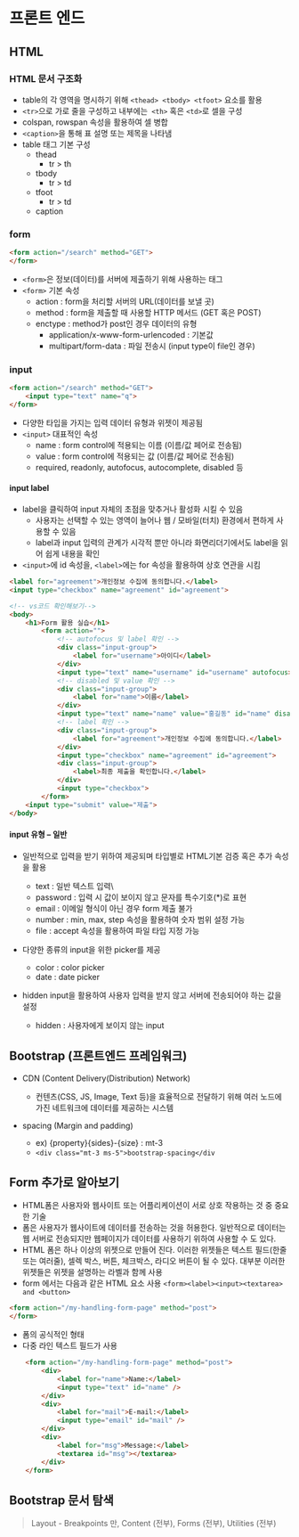 # 프론트 엔드
## HTML
### HTML 문서 구조화
- table의 각 영역을 명시하기 위해 `<thead> <tbody> <tfoot>` 요소를 활용
- `<tr>`으로 가로 줄을 구성하고 내부에는` <th>` 혹은 `<td>`로 셀을 구성
- colspan, rowspan 속성을 활용하여 셀 병합
- `<caption>`을 통해 표 설명 또는 제목을 나타냄
- table 태그 기본 구성
    - thead
        - tr > th
    - tbody
        - tr > td
    - tfoot
        - tr > td
    - caption

### form
```html
<form action="/search" method="GET">
</form>
```
- `<form>`은 정보(데이터)를 서버에 제출하기 위해 사용하는 태그
- `<form>` 기본 속성
    - action : form을 처리할 서버의 URL(데이터를 보낼 곳)
    - method : form을 제출할 때 사용할 HTTP 메서드 (GET 혹은 POST)
    - enctype : method가 post인 경우 데이터의 유형
        - application/x-www-form-urlencoded : 기본값
        - multipart/form-data : 파일 전송시 (input type이 file인 경우)

### input
```html
<form action="/search" method="GET">
    <input type="text" name="q">
</form>
```
- 다양한 타입을 가지는 입력 데이터 유형과 위젯이 제공됨
- `<input>` 대표적인 속성
    - name : form control에 적용되는 이름 (이름/값 페어로 전송됨)
    - value : form control에 적용되는 값 (이름/값 페어로 전송됨)
    - required, readonly, autofocus, autocomplete, disabled 등

#### input label
- label을 클릭하여 input 자체의 초점을 맞추거나 활성화 시킬 수 있음
    - 사용자는 선택할 수 있는 영역이 늘어나 웹 / 모바일(터치) 환경에서 편하게 사용할 수 있음
    - label과 input 입력의 관계가 시각적 뿐만 아니라 화면리더기에서도 label을 읽어 쉽게 내용을 확인
- `<input>`에 id 속성을, `<label>`에는 for 속성을 활용하여 상호 연관을 시킴
```html
<label for="agreement">개인정보 수집에 동의합니다.</label>
<input type="checkbox" name="agreement" id="agreement">
```

```html
<!-- vs코드 확인해보기-->
<body>
    <h1>Form 활용 실습</h1>
        <form action="">
            <!-- autofocus 및 label 확인 -->
            <div class="input-group">
                <label for="username">아이디</label>
            </div>
            <input type="text" name="username" id="username" autofocus>
            <!-- disabled 및 value 확인 -->
            <div class="input-group">
                <label for="name">이름</label>
            </div>
            <input type="text" name="name" value="홍길동" id="name" disabled>
            <!-- label 확인 -->
            <div class="input-group">
                <label for="agreement">개인정보 수집에 동의합니다.</label>
            </div>
            <input type="checkbox" name="agreement" id="agreement">
            <div class="input-group">
                <label>최종 제출을 확인합니다.</label>
            </div>
            <input type="checkbox">
        </form>
    <input type="submit" value="제출">
</body>
```

#### input 유형 – 일반
- 일반적으로 입력을 받기 위하여 제공되며 타입별로 HTML기본 검증 혹은 추가 속성을 활용
    - text : 일반 텍스트 입력\
    - password : 입력 시 값이 보이지 않고 문자를 특수기호(*)로 표현
    - email : 이메일 형식이 아닌 경우 form 제출 불가
    - number : min, max, step 속성을 활용하여 숫자 범위 설정 가능
    - file : accept 속성을 활용하여 파일 타입 지정 가능

- 다양한 종류의 input을 위한 picker를 제공
    - color : color picker
    - date : date picker
- hidden input을 활용하여 사용자 입력을 받지 않고 서버에 전송되어야 하는 값을 설정
    - hidden : 사용자에게 보이지 않는 input

## Bootstrap (프론트엔드 프레임워크)
- CDN (Content Delivery(Distribution) Network)
    - 컨텐츠(CSS, JS, Image, Text 등)을 효율적으로 전달하기 위해 여러 노드에 가진 네트워크에 데이터를 제공하는 시스템

- spacing (Margin and padding)
    - ex) {property}{sides}-{size} : mt-3
    - `<div class="mt-3 ms-5">bootstrap-spacing</div`

## Form 추가로 알아보기
- HTML폼은 사용자와 웹사이트 또는 어플리케이션이 서로 상호 작용하는 것 중 중요한 기술
- 폼은 사용자가 웹사이트에 데이터를 전송하는 것을 허용한다. 일반적으로 데이터는 웹 서버로 전송되지만 웹페이지가 데이터를 사용하기 위하여 사용할 수 도 있다.
- HTML 폼은 하나 이상의 위젯으로 만들어 진다. 이러한 위젯들은 텍스트 필드(한줄 또는 여러줄), 셀렉 박스, 버튼, 체크박스, 라디오 버튼이 될 수 있다. 대부분 이러한 위젯들은 위젯을 설명하는 라벨과 함께 사용
-  form 에서는 다음과 같은 HTML 요소 사용 `<form><label><input><textarea> and <button>`
```html
<form action="/my-handling-form-page" method="post">
</form>
```
- 폼의 공식적인 형태
- 다중 라인 텍스트 필드가 사용
```html
    <form action="/my-handling-form-page" method="post">
        <div>
            <label for="name">Name:</label>
            <input type="text" id="name" />
        </div>
        <div>
            <label for="mail">E-mail:</label>
            <input type="email" id="mail" />
        </div>
        <div>
            <label for="msg">Message:</label>
            <textarea id="msg"></textarea>
        </div>
    </form>
```


## Bootstrap 문서 탐색
> Layout - Breakpoints 만, Content (전부), Forms (전부), Utilities (전부)
